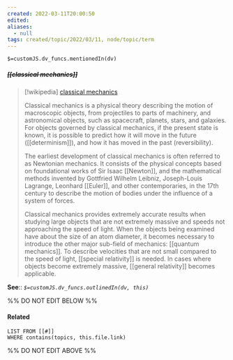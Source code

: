 ```yaml
---
created: 2022-03-11T20:00:50 
edited: 
aliases:
  - null
tags: created/topic/2022/03/11, node/topic/term
---
```

`$=customJS.dv_funcs.mentionedIn(dv)`

##### <s class="topic-title">[[classical mechanics]]</s>

> [!wikipedia] [classical mechanics](https://en.wikipedia.org/wiki/Classical%20mechanics)
> 
> Classical mechanics is a physical theory describing the motion of macroscopic objects, from projectiles to parts of machinery, and astronomical objects, such as spacecraft, planets, stars, and galaxies. For objects governed by classical mechanics, if the present state is known, it is possible to predict how it will move in the future ([[determinism]]), and how it has moved in the past (reversibility).
> 
> The earliest development of classical mechanics is often referred to as Newtonian mechanics. It consists of the physical concepts based on foundational works of Sir Isaac [[Newton]], and the mathematical methods invented by Gottfried Wilhelm Leibniz, Joseph-Louis Lagrange, Leonhard [[Euler]], and other contemporaries, in the 17th century to describe the motion of bodies under the influence of a system of forces. 
> 
> Classical mechanics provides extremely accurate results when studying large objects that are not extremely massive and speeds not approaching the speed of light. When the objects being examined have about the size of an atom diameter, it becomes necessary to introduce the other major sub-field of mechanics: [[quantum mechanics]]. To describe velocities that are not small compared to the speed of light, [[special relativity]] is needed. In cases where objects become extremely massive, [[general relativity]] becomes applicable. 
>


**See**::
*`$=customJS.dv_funcs.outlinedIn(dv, this)`*

%% DO NOT EDIT BELOW %%

#### Related 

```dataview
LIST FROM [[#]]
WHERE contains(topics, this.file.link)
```
%% DO NOT EDIT ABOVE %%
